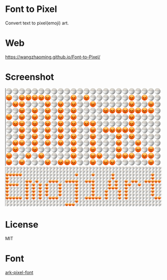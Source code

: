 # Font to Pixel
Convert text to pixel(emoji) art.

# Web
https://wangzhaoming.github.io/Font-to-Pixel/

# Screenshot
![zh](assets/zh.png)
![en](assets/en.png)

# License
MIT

# Font 
[ark-pixel-font](https://github.com/TakWolf/ark-pixel-font)
